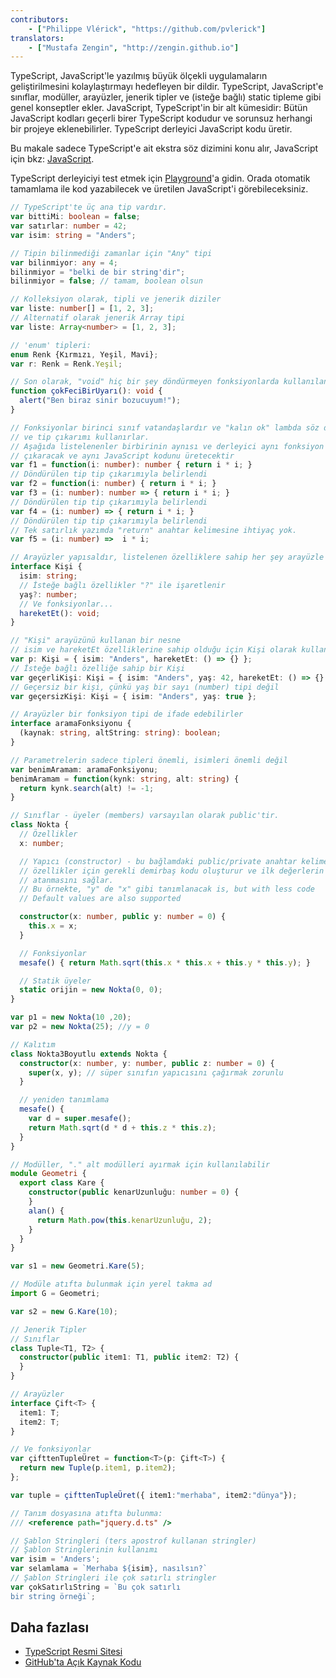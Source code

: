 ```yaml
---
contributors:
    - ["Philippe Vlérick", "https://github.com/pvlerick"]
translators:
    - ["Mustafa Zengin", "http://zengin.github.io"]
---
```


TypeScript, JavaScript'le yazılmış büyük ölçekli uygulamaların geliştirilmesini kolaylaştırmayı hedefleyen bir dildir.
TypeScript, JavaScript'e sınıflar, modüller, arayüzler, jenerik tipler ve (isteğe bağlı) static tipleme gibi genel konseptler ekler.
JavaScript, TypeScript'in bir alt kümesidir: Bütün JavaScript kodları geçerli birer TypeScript kodudur ve sorunsuz herhangi bir projeye eklenebilirler. TypeScript derleyici JavaScript kodu üretir.

Bu makale sadece TypeScript'e ait ekstra söz dizimini konu alır, JavaScript için bkz: [JavaScript](../javascript/).

TypeScript derleyiciyi test etmek için [Playground](https://www.typescriptlang.org/Playground)'a gidin. Orada otomatik tamamlama ile kod yazabilecek ve üretilen JavaScript'i görebileceksiniz.

```ts
// TypeScript'te üç ana tip vardır.
var bittiMi: boolean = false;
var satırlar: number = 42;
var isim: string = "Anders";

// Tipin bilinmediği zamanlar için "Any" tipi
var bilinmiyor: any = 4;
bilinmiyor = "belki de bir string'dir";
bilinmiyor = false; // tamam, boolean olsun

// Kolleksiyon olarak, tipli ve jenerik diziler
var liste: number[] = [1, 2, 3];
// Alternatif olarak jenerik Array tipi
var liste: Array<number> = [1, 2, 3];

// 'enum' tipleri:
enum Renk {Kırmızı, Yeşil, Mavi};
var r: Renk = Renk.Yeşil;

// Son olarak, "void" hiç bir şey döndürmeyen fonksiyonlarda kullanılan tiptir.
function çokFeciBirUyarı(): void {
  alert("Ben biraz sinir bozucuyum!");
}

// Fonksiyonlar birinci sınıf vatandaşlardır ve "kalın ok" lambda söz dizimi "=>"
// ve tip çıkarımı kullanırlar.
// Aşağıda listelenenler birbirinin aynısı ve derleyici aynı fonksiyon yapısını
// çıkaracak ve aynı JavaScript kodunu üretecektir
var f1 = function(i: number): number { return i * i; }
// Döndürülen tip tip çıkarımıyla belirlendi
var f2 = function(i: number) { return i * i; }
var f3 = (i: number): number => { return i * i; }
// Döndürülen tip tip çıkarımıyla belirlendi
var f4 = (i: number) => { return i * i; }
// Döndürülen tip tip çıkarımıyla belirlendi
// Tek satırlık yazımda "return" anahtar kelimesine ihtiyaç yok.
var f5 = (i: number) =>  i * i;

// Arayüzler yapısaldır, listelenen özelliklere sahip her şey arayüzle uyumludur.
interface Kişi {
  isim: string;
  // İsteğe bağlı özellikler "?" ile işaretlenir
  yaş?: number;
  // Ve fonksiyonlar...
  hareketEt(): void;
}

// "Kişi" arayüzünü kullanan bir nesne
// isim ve hareketEt özelliklerine sahip olduğu için Kişi olarak kullanılabilir.
var p: Kişi = { isim: "Anders", hareketEt: () => {} };
// İsteğe bağlı özelliğe sahip bir Kişi
var geçerliKişi: Kişi = { isim: "Anders", yaş: 42, hareketEt: () => {} };
// Geçersiz bir kişi, çünkü yaş bir sayı (number) tipi değil
var geçersizKişi: Kişi = { isim: "Anders", yaş: true };

// Arayüzler bir fonksiyon tipi de ifade edebilirler
interface aramaFonksiyonu {
  (kaynak: string, altString: string): boolean;
}

// Parametrelerin sadece tipleri önemli, isimleri önemli değil
var benimAramam: aramaFonksiyonu;
benimAramam = function(kynk: string, alt: string) {
  return kynk.search(alt) != -1;
}

// Sınıflar - üyeler (members) varsayılan olarak public'tir.
class Nokta {
  // Özellikler
  x: number;

  // Yapıcı (constructor) - bu bağlamdaki public/private anahtar kelimeleri
  // özellikler için gerekli demirbaş kodu oluşturur ve ilk değerlerin
  // atanmasını sağlar.
  // Bu örnekte, "y" de "x" gibi tanımlanacak is, but with less code
  // Default values are also supported

  constructor(x: number, public y: number = 0) {
    this.x = x;
  }

  // Fonksiyonlar
  mesafe() { return Math.sqrt(this.x * this.x + this.y * this.y); }

  // Statik üyeler
  static orijin = new Nokta(0, 0);
}

var p1 = new Nokta(10 ,20);
var p2 = new Nokta(25); //y = 0

// Kalıtım
class Nokta3Boyutlu extends Nokta {
  constructor(x: number, y: number, public z: number = 0) {
    super(x, y); // süper sınıfın yapıcısını çağırmak zorunlu
  }

  // yeniden tanımlama
  mesafe() {
    var d = super.mesafe();
    return Math.sqrt(d * d + this.z * this.z);
  }
}

// Modüller, "." alt modülleri ayırmak için kullanılabilir
module Geometri {
  export class Kare {
    constructor(public kenarUzunluğu: number = 0) {
    }
    alan() {
      return Math.pow(this.kenarUzunluğu, 2);
    }
  }
}

var s1 = new Geometri.Kare(5);

// Modüle atıfta bulunmak için yerel takma ad
import G = Geometri;

var s2 = new G.Kare(10);

// Jenerik Tipler
// Sınıflar
class Tuple<T1, T2> {
  constructor(public item1: T1, public item2: T2) {
  }
}

// Arayüzler
interface Çift<T> {
  item1: T;
  item2: T;
}

// Ve fonksiyonlar
var çifttenTupleÜret = function<T>(p: Çift<T>) {
  return new Tuple(p.item1, p.item2);
};

var tuple = çifttenTupleÜret({ item1:"merhaba", item2:"dünya"});

// Tanım dosyasına atıfta bulunma:
/// <reference path="jquery.d.ts" />

// Şablon Stringleri (ters apostrof kullanan stringler)
// Şablon Stringlerinin kullanımı
var isim = 'Anders';
var selamlama = `Merhaba ${isim}, nasılsın?`
// Şablon Stringleri ile çok satırlı stringler
var çokSatırlıString = `Bu çok satırlı
bir string örneği`;
```

## Daha fazlası

* [TypeScript Resmi Sitesi](https://www.typescriptlang.org/)
* [GitHub'ta Açık Kaynak Kodu](https://github.com/microsoft/TypeScript)
